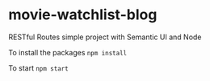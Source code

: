 # movie-watchlist-blog
RESTful Routes simple project with Semantic UI and Node

To install the packages
`npm install`

To start
`npm start`
